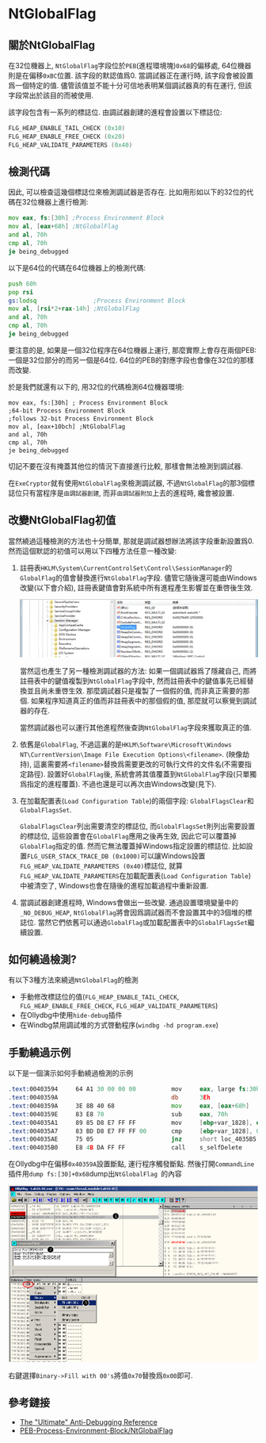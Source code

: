 # NtGlobalFlag

## 關於NtGlobalFlag

在32位機器上, `NtGlobalFlag`字段位於`PEB`(進程環境塊)`0x68`的偏移處, 64位機器則是在偏移`0xBC`位置. 該字段的默認值爲0. 當調試器正在運行時, 該字段會被設置爲一個特定的值. 儘管該值並不能十分可信地表明某個調試器真的有在運行, 但該字段常出於該目的而被使用.

該字段包含有一系列的標誌位. 由調試器創建的進程會設置以下標誌位:

```c
FLG_HEAP_ENABLE_TAIL_CHECK (0x10)
FLG_HEAP_ENABLE_FREE_CHECK (0x20)
FLG_HEAP_VALIDATE_PARAMETERS (0x40)
```

## 檢測代碼

因此, 可以檢查這幾個標誌位來檢測調試器是否存在. 比如用形如以下的32位的代碼在32位機器上進行檢測:

``` asm
mov eax, fs:[30h] ;Process Environment Block
mov al, [eax+68h] ;NtGlobalFlag
and al, 70h
cmp al, 70h
je being_debugged
```

以下是64位的代碼在64位機器上的檢測代碼:

``` asm
push 60h
pop rsi
gs:lodsq                ;Process Environment Block
mov al, [rsi*2+rax-14h] ;NtGlobalFlag
and al, 70h
cmp al, 70h
je being_debugged
```

要注意的是, 如果是一個32位程序在64位機器上運行, 那麼實際上會存在兩個PEB: 一個是32位部分的而另一個是64位. 64位的PEB的對應字段也會像在32位的那樣而改變.

於是我們就還有以下的, 用32位的代碼檢測64位機器環境:

```
mov eax, fs:[30h] ; Process Environment Block
;64-bit Process Environment Block
;follows 32-bit Process Environment Block
mov al, [eax+10bch] ;NtGlobalFlag
and al, 70h
cmp al, 70h
je being_debugged
```

切記不要在沒有掩蓋其他位的情況下直接進行比較, 那樣會無法檢測到調試器.

在`ExeCryptor`就有使用`NtGlobalFlag`來檢測調試器, 不過`NtGlobalFlag`的那3個標誌位只有當程序是`由調試器創建`, 而非`由調試器附加`上去的進程時, 纔會被設置.

## 改變NtGlobalFlag初值

當然繞過這種檢測的方法也十分簡單, 那就是調試器想辦法將該字段重新設置爲0. 然而這個默認的初值可以用以下四種方法任意一種改變:

1. 註冊表`HKLM\System\CurrentControlSet\Control\SessionManager`的`GlobalFlag`的值會替換進行`NtGlobalFlag`字段. 儘管它隨後還可能由Windows改變(以下會介紹), 註冊表鍵值會對系統中所有進程產生影響並在重啓後生效.

    ![GlobalFlag.png](./figure/globalflag.png)

    當然這也產生了另一種檢測調試器的方法: 如果一個調試器爲了隱藏自己, 而將註冊表中的鍵值複製到`NtGlobalFlag`字段中, 然而註冊表中的鍵值事先已經替換並且尚未重啓生效. 那麼調試器只是複製了一個假的值, 而非真正需要的那個. 如果程序知道真正的值而非註冊表中的那個假的值, 那麼就可以察覺到調試器的存在.

    當然調試器也可以運行其他進程然後查詢`NtGlobalFlag`字段來獲取真正的值.

2. 依舊是`GlobalFlag`, 不過這裏的是`HKLM\Software\Microsoft\Windows NT\CurrentVersion\Image File Execution Options\<filename>`. (映像劫持), 這裏需要將`<filename>`替換爲需要更改的可執行文件的文件名(不需要指定路徑). 設置好`GlobalFlag`後, 系統會將其值覆蓋到`NtGlobalFlag`字段(只單獨爲指定的進程覆蓋). 不過也還是可以再次由Windows改變(見下).
3. 在加載配置表(`Load Configuration Table`)的兩個字段: `GlobalFlagsClear`和`GlobalFlagsSet`.

    `GlobalFlagsClear`列出需要清空的標誌位, 而`GlobalFlagsSet`則列出需要設置的標誌位, 這些設置會在`GlobalFlag`應用之後再生效, 因此它可以覆蓋掉`GlobalFlag`指定的值. 然而它無法覆蓋掉Windows指定設置的標誌位. 比如設置`FLG_USER_STACK_TRACE_DB (0x1000)`可以讓Windows設置`FLG_HEAP_VALIDATE_PARAMETERS (0x40)`標誌位, 就算`FLG_HEAP_VALIDATE_PARAMETERS`在加載配置表(`Load Configuration Table`)中被清空了, Windows也會在隨後的進程加載過程中重新設置.

4. 當調試器創建進程時, Windows會做出一些改變. 通過設置環境變量中的`_NO_DEBUG_HEAP`, `NtGlobalFlag`將會因爲調試器而不會設置其中的3個堆的標誌位. 當然它們依舊可以通過`GlobalFlag`或加載配置表中的`GlobalFlagsSet`繼續設置.


## 如何繞過檢測?

有以下3種方法來繞過`NtGlobalFlag`的檢測

* 手動修改標誌位的值(`FLG_HEAP_ENABLE_TAIL_CHECK`, `FLG_HEAP_ENABLE_FREE_CHECK`, `FLG_HEAP_VALIDATE_PARAMETERS`)
* 在Ollydbg中使用`hide-debug`插件
* 在Windbg禁用調試堆的方式啓動程序(`windbg -hd program.exe`)

## 手動繞過示例

以下是一個演示如何手動繞過檢測的示例

``` asm
.text:00403594     64 A1 30 00 00 00          mov     eax, large fs:30h   ; PEB struct loaded into EAX
.text:0040359A                                db      3Eh                 ; IDA Pro display error (the byte is actually used in the next instruction)
.text:0040359A     3E 8B 40 68                mov     eax, [eax+68h]      ; NtGlobalFlag (offset 0x68 relative to PEB) saved to EAX
.text:0040359E     83 E8 70                   sub     eax, 70h            ; Value 0x70 corresponds to all flags on (FLG_HEAP_ENABLE_TAIL_CHECK, FLG_HEAP_ENABLE_FREE_CHECK, FLG_HEAP_VALIDATE_PARAMETERS)
.text:004035A1     89 85 D8 E7 FF FF          mov     [ebp+var_1828], eax
.text:004035A7     83 BD D8 E7 FF FF 00       cmp     [ebp+var_1828], 0   ; Check whether 3 debug flags were on (result of substraction should be 0 if debugged)
.text:004035AE     75 05                      jnz     short loc_4035B5    ; No debugger, program continues...
.text:004035B0     E8 4B DA FF FF             call    s_selfDelete        ; ...else, malware deleted
```

在Ollydbg中在偏移`0x40359A`設置斷點, 運行程序觸發斷點. 然後打開`CommandLine`插件用`dump fs:[30]+0x68`dump出`NtGlobalFlag `的內容

![Manually-set-peb-ntglobalflag.png](./figure/manually_set_peb_ntglobalflag.png)

右鍵選擇`Binary->Fill with 00's`將值`0x70`替換爲`0x00`即可.

## 參考鏈接

* [The "Ultimate" Anti-Debugging Reference](http://anti-reversing.com/Downloads/Anti-Reversing/The_Ultimate_Anti-Reversing_Reference.pdf)
* [PEB-Process-Environment-Block/NtGlobalFlag](https://www.aldeid.com/wiki/PEB-Process-Environment-Block/NtGlobalFlag)
